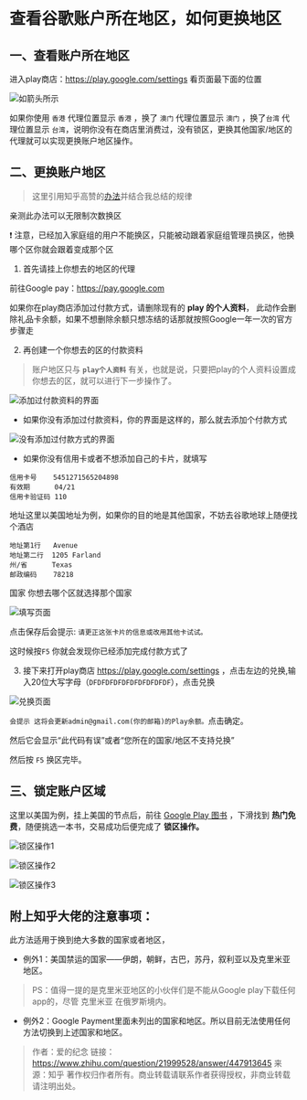 # 查看谷歌账户所在地区，如何更换地区

## 一、查看账户所在地区

进入play商店：https://play.google.com/settings 看页面最下面的位置

![如箭头所示](https://s2.ax1x.com/2019/12/06/QY3FWF.jpg) 

如果你使用 `香港` 代理位置显示 `香港` ，换了 `澳门` 代理位置显示 `澳门` ，换了`台湾` 代理位置显示 `台湾`，说明你没有在商店里消费过，没有锁区，更换其他国家/地区的代理就可以实现更换账户地区操作。


## 二、更换账户地区

> 这里引用知乎高赞的<a href="https://www.zhihu.com/question/21999528" target="_blank">办法</a>并结合我总结的规律

亲测此办法可以无限制次数换区

❗ 注意，已经加入家庭组的用户不能换区，只能被动跟着家庭组管理员换区，他换哪个区你就会跟着变成那个区

1. 首先请挂上你想去的地区的代理

前往Google pay：https://pay.google.com

如果你在play商店添加过付款方式，请删除现有的 **play 的个人资料**， 此动作会删除礼品卡余额，如果不想删除余额只想冻结的话那就按照Google一年一次的官方步骤走

2. 再创建一个你想去的区的付款资料
> 账户地区只与 **`play个人资料`** 有关，也就是说，只要把play的个人资料设置成你想去的区，就可以进行下一步操作了。

![添加过付款资料的界面](https://s2.ax1x.com/2019/12/06/QYlHgJ.jpg) 

- 如果你没有添加过付款资料，你的界面是这样的，那么就去添加个付款方式

![没有添加过付款方式的界面]( https://s2.ax1x.com/2019/10/20/KMew4J.png) 

- 如果你没有信用卡或者不想添加自己的卡片，就填写 

```
信用卡号    5451271565204898
有效期      04/21
信用卡验证码 110 
```
地址这里以美国地址为例，如果你的目的地是其他国家，不妨去谷歌地球上随便找个酒店

```
地址第1行   Avenue
地址第二行  1205 Farland
州/省      Texas
邮政编码	78218
```

国家 你想去哪个区就选择那个国家

![填写页面](https://s2.ax1x.com/2019/10/20/KMnHAS.png)

点击保存后会提示: `请更正这张卡片的信息或改用其他卡试试。`

这时候按`F5` 你就会发现你已经添加完成付款方式了

3. 接下来打开play商店 https://play.google.com/settings ，点击左边的兑换,输入20位大写字母（`DFDFDFDFDFDFDFDFDFDF`），点击兑换 

![兑换页面](https://s2.ax1x.com/2019/10/20/KMlCrR.jpg)

`会提示 这将会更新admin@gmail.com(你的邮箱)的Play余额。`点击确定。

然后它会显示“此代码有误”或者“您所在的国家/地区不支持兑换”

然后按 `F5` 换区完毕。

## 三、锁定账户区域

这里以美国为例，挂上美国的节点后，前往 [Google Play 图书](https://play.google.com/store/books?ref=yummy.best) ，下滑找到 **热门免费**，随便挑选一本书，交易成功后便完成了 **锁区操作。**

![锁区操作1](https://yummy.best/content/images/size/w1000/2022/10/image-37.png)

![锁区操作2](https://yummy.best/content/images/2022/10/image-38.png)

![锁区操作3](https://yummy.best/content/images/2022/10/image-39.png)

## 附上知乎大佬的注意事项：

此方法适用于换到绝大多数的国家或者地区，

- 例外1：美国禁运的国家——伊朗，朝鲜，古巴，苏丹，叙利亚以及克里米亚地区。        

> PS：值得一提的是克里米亚地区的小伙伴们是不能从Google play下载任何app的，尽管 克里米亚 在俄罗斯境内。

- 例外2：Google Payment里面未列出的国家和地区。所以目前无法使用任何方法切换到上述国家和地区。

> 作者：爱的纪念
> 链接：https://www.zhihu.com/question/21999528/answer/447913645
> 来源：知乎
> 著作权归作者所有。商业转载请联系作者获得授权，非商业转载请注明出处。
